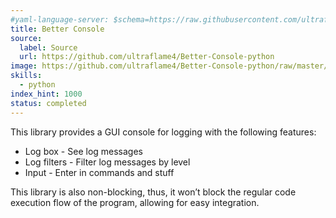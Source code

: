 ```yaml
---
#yaml-language-server: $schema=https://raw.githubusercontent.com/ultraflame4/ultraflame4.github.io/v6-dev/public/schema-attributes.json
title: Better Console
source:
  label: Source
  url: https://github.com/ultraflame4/Better-Console-python
image: https://github.com/ultraflame4/Better-Console-python/raw/master/imgs/ezgif-3-e5e15d50dcf7.gif
skills:
  - python
index_hint: 1000
status: completed
---
```


This library provides a GUI console for logging with the following features:

- Log box - See log messages
- Log filters - Filter log messages by level
- Input - Enter in commands and stuff

This library is also non-blocking, thus, it won’t block the regular code execution flow of the program, allowing for easy integration.